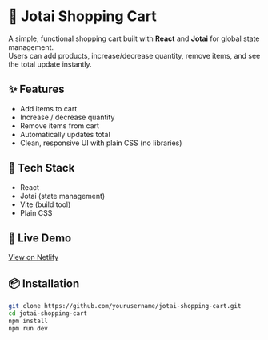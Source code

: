 # 🛒 Jotai Shopping Cart

A simple, functional shopping cart built with **React** and **Jotai** for global state management.  
Users can add products, increase/decrease quantity, remove items, and see the total update instantly.

## ✨ Features

- Add items to cart
- Increase / decrease quantity
- Remove items from cart
- Automatically updates total
- Clean, responsive UI with plain CSS (no libraries)

## 🧰 Tech Stack

- React
- Jotai (state management)
- Vite (build tool)
- Plain CSS

## 🚀 Live Demo

[View on Netlify](https://stunning-fenglisu-1b460d.netlify.app/)

## 📦 Installation

```bash
git clone https://github.com/yourusername/jotai-shopping-cart.git
cd jotai-shopping-cart
npm install
npm run dev
